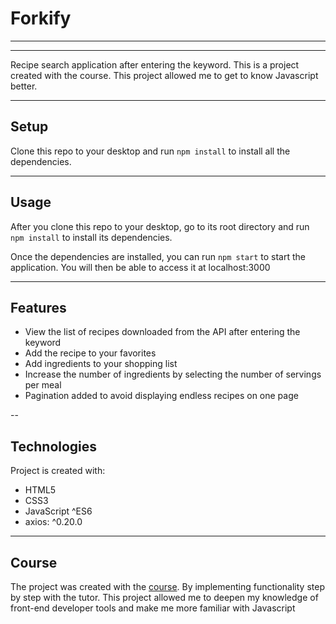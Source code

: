 # Forkify

---
---
Recipe search application after entering the keyword. This is a project created with the course. This project allowed me to get to know Javascript better.

---

## Setup

Clone this repo to your desktop and run `npm install` to install all the dependencies.

---

## Usage

After you clone this repo to your desktop, go to its root directory and run `npm install` to install its dependencies.

Once the dependencies are installed, you can run `npm start` to start the application. You will then be able to access it at localhost:3000

---

## Features

- View the list of recipes downloaded from the API after entering the keyword
- Add the recipe to your favorites
- Add ingredients to your shopping list
- Increase the number of ingredients by selecting the number of servings per meal
- Pagination added to avoid displaying endless recipes on one page

--

## Technologies

Project is created with:

- HTML5
- CSS3
- JavaScript ^ES6
- axios: ^0.20.0

---

## Course

The project was created with the [course](https://www.udemy.com/course/the-complete-javascript-course/learn/lecture/22649329?start=0#overview).
By implementing functionality step by step with the tutor. This project allowed me to deepen my knowledge of front-end developer tools and make me more familiar with Javascript
